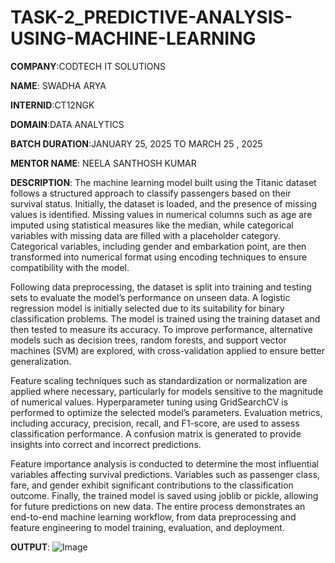 # TASK-2_PREDICTIVE-ANALYSIS-USING-MACHINE-LEARNING
**COMPANY**:CODTECH IT SOLUTIONS 

**NAME**: SWADHA ARYA

**INTERNID**:CT12NGK


**DOMAIN**:DATA ANALYTICS

**BATCH DURATION**:JANUARY 25, 2025 TO MARCH 25 , 2025

**MENTOR NAME**: NEELA SANTHOSH KUMAR

**DESCRIPTION**:
The machine learning model built using the Titanic dataset follows a structured approach to classify passengers based on their survival status. Initially, the dataset is loaded, and the presence of missing values is identified. Missing values in numerical columns such as age are imputed using statistical measures like the median, while categorical variables with missing data are filled with a placeholder category. Categorical variables, including gender and embarkation point, are then transformed into numerical format using encoding techniques to ensure compatibility with the model.

Following data preprocessing, the dataset is split into training and testing sets to evaluate the model’s performance on unseen data. A logistic regression model is initially selected due to its suitability for binary classification problems. The model is trained using the training dataset and then tested to measure its accuracy. To improve performance, alternative models such as decision trees, random forests, and support vector machines (SVM) are explored, with cross-validation applied to ensure better generalization.

Feature scaling techniques such as standardization or normalization are applied where necessary, particularly for models sensitive to the magnitude of numerical values. Hyperparameter tuning using GridSearchCV is performed to optimize the selected model’s parameters. Evaluation metrics, including accuracy, precision, recall, and F1-score, are used to assess classification performance. A confusion matrix is generated to provide insights into correct and incorrect predictions.

Feature importance analysis is conducted to determine the most influential variables affecting survival predictions. Variables such as passenger class, fare, and gender exhibit significant contributions to the classification outcome. Finally, the trained model is saved using joblib or pickle, allowing for future predictions on new data. The entire process demonstrates an end-to-end machine learning workflow, from data preprocessing and feature engineering to model training, evaluation, and deployment.

**OUTPUT**: ![Image](https://github.com/user-attachments/assets/60572b16-7925-452e-ab03-e83991108c1e)
